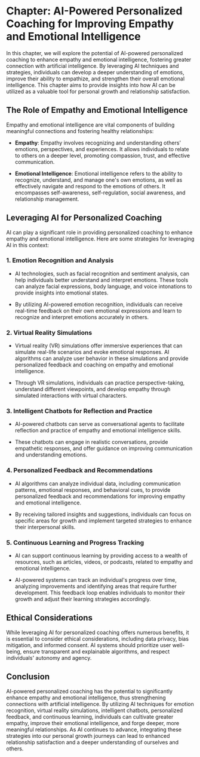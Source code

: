 Chapter: AI-Powered Personalized Coaching for Improving Empathy and Emotional Intelligence
==========================================================================================

In this chapter, we will explore the potential of AI-powered personalized coaching to enhance empathy and emotional intelligence, fostering greater connection with artificial intelligence. By leveraging AI techniques and strategies, individuals can develop a deeper understanding of emotions, improve their ability to empathize, and strengthen their overall emotional intelligence. This chapter aims to provide insights into how AI can be utilized as a valuable tool for personal growth and relationship satisfaction.

The Role of Empathy and Emotional Intelligence
----------------------------------------------

Empathy and emotional intelligence are vital components of building meaningful connections and fostering healthy relationships:

* **Empathy**: Empathy involves recognizing and understanding others' emotions, perspectives, and experiences. It allows individuals to relate to others on a deeper level, promoting compassion, trust, and effective communication.

* **Emotional Intelligence**: Emotional intelligence refers to the ability to recognize, understand, and manage one's own emotions, as well as effectively navigate and respond to the emotions of others. It encompasses self-awareness, self-regulation, social awareness, and relationship management.

Leveraging AI for Personalized Coaching
---------------------------------------

AI can play a significant role in providing personalized coaching to enhance empathy and emotional intelligence. Here are some strategies for leveraging AI in this context:

### 1. **Emotion Recognition and Analysis**

* AI technologies, such as facial recognition and sentiment analysis, can help individuals better understand and interpret emotions. These tools can analyze facial expressions, body language, and voice intonations to provide insights into emotional states.

* By utilizing AI-powered emotion recognition, individuals can receive real-time feedback on their own emotional expressions and learn to recognize and interpret emotions accurately in others.

### 2. **Virtual Reality Simulations**

* Virtual reality (VR) simulations offer immersive experiences that can simulate real-life scenarios and evoke emotional responses. AI algorithms can analyze user behavior in these simulations and provide personalized feedback and coaching on empathy and emotional intelligence.

* Through VR simulations, individuals can practice perspective-taking, understand different viewpoints, and develop empathy through simulated interactions with virtual characters.

### 3. **Intelligent Chatbots for Reflection and Practice**

* AI-powered chatbots can serve as conversational agents to facilitate reflection and practice of empathy and emotional intelligence skills.

* These chatbots can engage in realistic conversations, provide empathetic responses, and offer guidance on improving communication and understanding emotions.

### 4. **Personalized Feedback and Recommendations**

* AI algorithms can analyze individual data, including communication patterns, emotional responses, and behavioral cues, to provide personalized feedback and recommendations for improving empathy and emotional intelligence.

* By receiving tailored insights and suggestions, individuals can focus on specific areas for growth and implement targeted strategies to enhance their interpersonal skills.

### 5. **Continuous Learning and Progress Tracking**

* AI can support continuous learning by providing access to a wealth of resources, such as articles, videos, or podcasts, related to empathy and emotional intelligence.

* AI-powered systems can track an individual's progress over time, analyzing improvements and identifying areas that require further development. This feedback loop enables individuals to monitor their growth and adjust their learning strategies accordingly.

Ethical Considerations
----------------------

While leveraging AI for personalized coaching offers numerous benefits, it is essential to consider ethical considerations, including data privacy, bias mitigation, and informed consent. AI systems should prioritize user well-being, ensure transparent and explainable algorithms, and respect individuals' autonomy and agency.

Conclusion
----------

AI-powered personalized coaching has the potential to significantly enhance empathy and emotional intelligence, thus strengthening connections with artificial intelligence. By utilizing AI techniques for emotion recognition, virtual reality simulations, intelligent chatbots, personalized feedback, and continuous learning, individuals can cultivate greater empathy, improve their emotional intelligence, and forge deeper, more meaningful relationships. As AI continues to advance, integrating these strategies into our personal growth journeys can lead to enhanced relationship satisfaction and a deeper understanding of ourselves and others.

